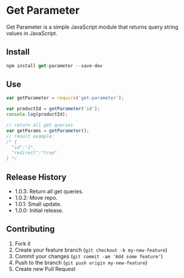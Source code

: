 Get Parameter
======

Get Parameter is a simple JavaScript module that returns query string values in JavaScript.

## Install

```js
npm install get-parameter --save-dev
```

## Use

```js
var getParameter = require('get-parameter');

var productId = getParameter('id');
console.log(productId);

// return all get queries
var getParams = getParameter();
// result example:
/* {
  "id":"2",
  "redirect":"true"
} */
```

## Release History
* 1.0.3: Return all get queries.
* 1.0.2: Move repo.
* 1.0.1: Small update.
* 1.0.0: Initial release.

## Contributing

1. Fork it
2. Create your feature branch (`git checkout -b my-new-feature`)
3. Commit your changes (`git commit -am 'Add some feature'`)
4. Push to the branch (`git push origin my-new-feature`)
5. Create new Pull Request
